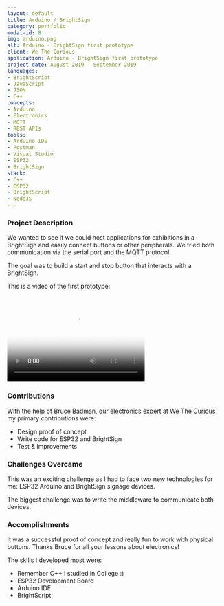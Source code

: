 ```yaml
---
layout: default
title: Arduino / BrightSign
category: portfolio
modal-id: 8
img: arduino.png
alt: Arduino - BrightSign first prototype
client: We The Curious
application: Arduino - BrightSign first prototype
project-date: August 2019 - September 2019
languages:
- BrightScript
- JavaScript
- JSON
- C++
concepts:
- Arduino
- Electronics
- MQTT
- REST APIs
tools:
- Arduino IDE
- Postman
- Visual Studio
- ESP32
- BrightSign
stack:
- C++
- ESP32
- BrightScript
- NodeJS
---
```


### Project Description

We wanted to see if we could host applications for exhibitions in a BrightSign and easily connect buttons or other peripherals. We tried both communication via the serial port and the MQTT protocol.

The goal was to build a start and stop button that interacts with a BrightSign.

This is a video of the first prototype:


<video src="videos/arduino_buttons.mp4" poster="img/portfolio/arduino.png" width="320" height="200" controls preload></video>


### Contributions

With the help of Bruce Badman, our electronics expert at We The Curious, my primary contributions were:

* Design proof of concept
* Write code for ESP32 and BrightSign
* Test & improvements

### Challenges Overcame

This was an exciting challenge as I had to face two new technologies for me: ESP32 Arduino and BrightSign signage devices.

The biggest challenge was to write the middleware to communicate both devices.

### Accomplishments

It was a successful proof of concept and really fun to work with physical buttons.
Thanks Bruce for all your lessons about electronics!

The skills I developed most were:

* Remember C++ I studied in College :)
* ESP32 Development Board
* Arduino IDE
* BrightScript